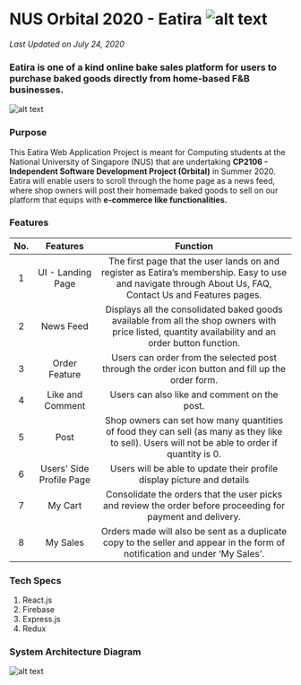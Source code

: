 # NUS Orbital 2020 - Eatira ![alt text](https://i.imgur.com/hy5nHIpt.png) 
_Last Updated on July 24, 2020_

### Eatira is one of a kind online bake sales platform for users to purchase baked goods directly from home-based F&B businesses.
![alt text](https://i.imgur.com/NEnCQyT.jpg) 

### Purpose
This Eatira Web Application Project is meant for Computing students at the National University of Singapore (NUS) that are undertaking **CP2106 - Independent Software Development Project (Orbital)** in Summer 2020. Eatira will enable users to scroll through the home page as a news feed, where shop owners will post their homemade baked goods to sell on our platform that equips with **e-commerce like functionalities.**

### Features

| No.           | Features                                       | Function  |
|:-------------:|:---------------------------------------------: |:---------:|
| 1             | UI - Landing Page                              | The first page that the user lands on and register as Eatira’s membership. Easy to use and navigate through About Us, FAQ, Contact Us and Features pages.       |
| 2             | News Feed                                      | Displays all the consolidated baked goods available from all the shop owners with price listed, quantity availability and an order button function.       |
| 3             | Order Feature                                  | Users can order from the selected post through the order icon button and fill up the order form.      |
| 4             | Like and Comment                               | Users can also like and comment on the post.      |
| 5             | Post                                           | Shop owners can set how many quantities of food they can sell (as many as they like to sell). Users will not be able to order if quantity is 0.      |
| 6             | Users' Side Profile Page                       | Users will be able to update their profile display picture and details       |
| 7             | My Cart                                        | Consolidate the orders that the user picks and review the order before proceeding for payment and delivery. |
| 8             | My Sales                                       | Orders made will also be sent as a duplicate copy to the seller and appear in the form of notification and under ‘My Sales’.|

### Tech Specs
1. React.js
2. Firebase
3. Express.js
4. Redux

### System Architecture Diagram
![alt text](https://i.imgur.com/CAiA2e0.png) 
